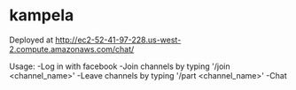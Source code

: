 # kampela

Deployed at http://ec2-52-41-97-228.us-west-2.compute.amazonaws.com/chat/

Usage:
  -Log in with facebook
  -Join channels by typing '/join <channel_name>'
  -Leave channels by typing '/part <channel_name>'
  -Chat
